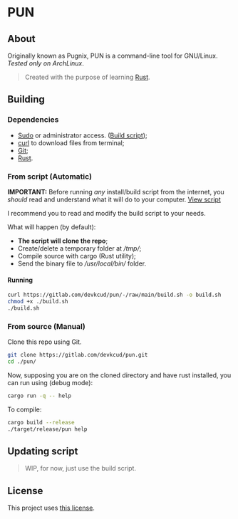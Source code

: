 # PUN

## About

Originally known as Pugnix, PUN is a command-line tool for GNU/Linux. _Tested only on ArchLinux_.

> Created with the purpose of learning [Rust](https://www.rust-lang.org/).

## Building

### Dependencies

- [Sudo](https://www.sudo.ws/sudo/) or administrator access. ([Build script](#from-script-automatic));
- [curl](https://curl.se/) to download files from terminal;
- [Git](https://git-scm.com/);
- [Rust](https://www.rust-lang.org/).

### From script (Automatic)

**IMPORTANT:** Before running _any_ install/build script from the internet, you _should_ read and understand what it will do to your computer. [View script](build.sh)

I recommend you to read and modify the build script to your needs.

What will happen (by default):

- **The script will clone the repo**;
- Create/delete a temporary folder at _/tmp/_;
- Compile source with cargo (Rust utility);
- Send the binary file to _/usr/local/bin/_ folder.

#### Running

```sh
curl https://gitlab.com/devkcud/pun/-/raw/main/build.sh -o build.sh
chmod +x ./build.sh
./build.sh
```

### From source (Manual)

Clone this repo using Git.

```sh
git clone https://gitlab.com/devkcud/pun.git
cd ./pun/
```

Now, supposing you are on the cloned directory and have rust installed, you can run using (debug mode):

```sh
cargo run -q -- help
```

To compile:

```sh
cargo build --release
./target/release/pun help
```

## Updating script

> WIP, for now, just use the build script.

## License

This project uses [this license](./LICENSE).
